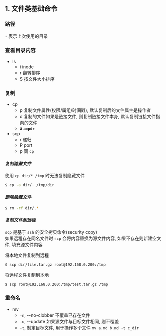 ## 1. 文件类基础命令
### 路径
`-` 表示上次使用的目录
### 查看目录内容
- ls 
    - i inode
    - r 翻转排序
    - S 按文件大小排序
### 复制
- cp  
    - p 复制文件属性(权限/属组/时间戳), 默认复制后的文件属主是操作者  
    - d 复制的文件如果是链接文件, 则复制链接文件本身, 默认复制链接文件指向的文件  
    - **a `a=pdr`**  
- scp
    - r 递归
    - P port
    - p 同 `cp`

#### *复制隐藏文件*  
使用 `cp dir/* /tmp` 时无法复制隐藏文件  
```bash
$ cp -a dir/. /tmp/dir
```

#### *删除隐藏文件*
```bash
$ rm -rf dir/.*
```

#### *复制文件到远程*
`scp` 是基于 `ssh` 的安全拷贝命令(security copy)  
如果远程存在同名文件时 `scp` 会将内容替换为源文件内容, 如果不存在则新建空文件, 填充源文件内容  

将本地文件复制到远程  
```bash
$ scp dir/file.tar.gz root@192.168.0.200:/tmp
```

将远程文件复制到本地
```bash
$ scp root@192.168.0.200:/tmp/test.tar.gz /tmp
```

### 重命名
- mv
    - `-n`, --no-clobber 不覆盖已存在文件
    - `-u`, --update 如果源文件与目标文件相同, 则不覆盖
    - `-t`, 制定目标文件, 用于操作多个文件 `mv a.md b.md -t c_dir`
